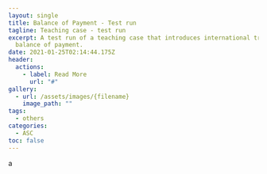 ```yaml
---
layout: single
title: Balance of Payment - Test run
tagline: Teaching case - test run
excerpt: A test run of a teaching case that introduces international trade and
  balance of payment.
date: 2021-01-25T02:14:44.175Z
header:
  actions:
    - label: Read More
      url: "#"
gallery:
  - url: /assets/images/{filename}
    image_path: ""
tags:
  - others
categories:
  - ASC
toc: false
---
```

a